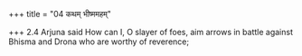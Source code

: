 +++
title = "04 कथम् भीष्ममहम्"

+++
2.4 Arjuna said How can I, O slayer of foes, aim arrows in battle
against Bhisma and Drona who are worthy of reverence;

